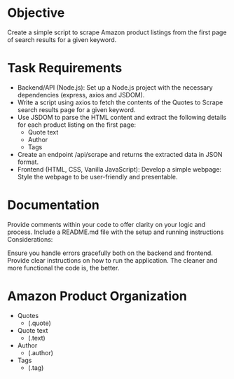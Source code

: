 # Objective
Create a simple script to scrape Amazon product listings from the first page of search results for a given keyword.

# Task Requirements

- Backend/API (Node.js):
Set up a Node.js project with the necessary dependencies (express, axios and JSDOM).
- Write a script using axios to fetch the contents of the Quotes to Scrape search results page for a given keyword.
- Use JSDOM to parse the HTML content and extract the following details for each product listing on the first page:
    - Quote text
    - Author
    - Tags
- Create an endpoint /api/scrape and returns the extracted data in JSON format.
- Frontend (HTML, CSS, Vanilla JavaScript):
Develop a simple webpage:
    Style the webpage to be user-friendly and presentable.

# Documentation

Provide comments within your code to offer clarity on your logic and process.
Include a README.md file with the setup and running instructions
Considerations:

Ensure you handle errors gracefully both on the backend and frontend.
Provide clear instructions on how to run the application.
The cleaner and more functional the code is, the better.

# Amazon Product Organization

- Quotes
    - (.quote)
- Quote text
    - (.text)
- Author
    - (.author)
- Tags
    - (.tag)